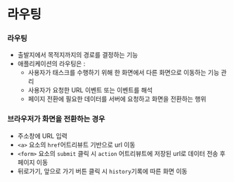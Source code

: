# 라우팅
### 라우팅
- 출발지에서 목적지까지의 경로를 결정하는 기능
- 애플리케이션의 라우팅은 : 
  - 사용자가 태스크를 수행하기 위해 한 화면에서 다른 화면으로 이동하는 기능 관리
  - 사용자가 요청한 URL 이벤트 또는 이벤트를 해석
  - 페이지 전환에 필요한 데이터를 서버에 요청하고 화면을 전환하는 행위

### 브라우저가 화면을 전환하는 경우
- 주소창에 URL 입력
- `<a>` 요소의 `href`어트리뷰트 기반으로 url 이동
- `<form>` 요소의 `submit` 클릭 시 `action` 어트리뷰트에 저장된 url로 데이터 전송 후 페이지 이동
- 뒤로가기, 앞으로 가기 버튼 클릭 시 `history`기록에 따른 화면 이동